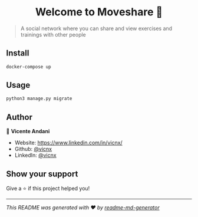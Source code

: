 <h1 align="center">Welcome to Moveshare 👋</h1>
<p>
</p>

> A social network where you can share and view exercises and trainings with other people

## Install

```sh
docker-compose up
```

## Usage

```sh
python3 manage.py migrate
```

## Author

👤 **Vicente Andani**

* Website: https://www.linkedin.com/in/vicnx/
* Github: [@vicnx](https://github.com/vicnx)
* LinkedIn: [@vicnx](https://linkedin.com/in/vicnx)

## Show your support

Give a ⭐️ if this project helped you!

***
_This README was generated with ❤️ by [readme-md-generator](https://github.com/kefranabg/readme-md-generator)_